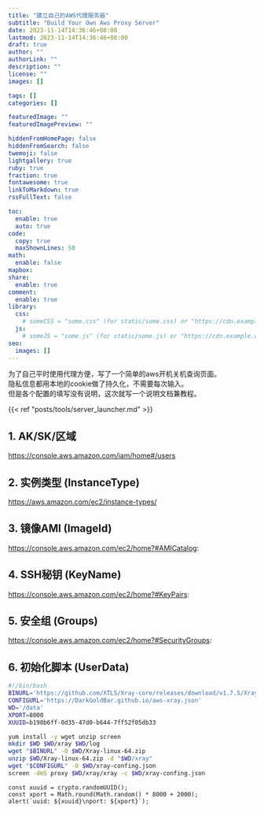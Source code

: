 ```yaml
---
title: "建立自己的AWS代理服务器"
subtitle: "Build Your Own Aws Proxy Server"
date: 2023-11-14T14:36:46+08:00
lastmod: 2023-11-14T14:36:46+08:00
draft: true
author: ""
authorLink: ""
description: ""
license: ""
images: []

tags: []
categories: []

featuredImage: ""
featuredImagePreview: ""

hiddenFromHomePage: false
hiddenFromSearch: false
twemoji: false
lightgallery: true
ruby: true
fraction: true
fontawesome: true
linkToMarkdown: true
rssFullText: false

toc:
  enable: true
  auto: true
code:
  copy: true
  maxShownLines: 50
math:
  enable: false
mapbox:
share:
  enable: true
comment:
  enable: true
library:
  css:
    # someCSS = "some.css" (for static/some.css) or "https://cdn.example.com/some.css"
  js:
    # someJS = "some.js" (for static/some.js) or "https://cdn.example.com/some.js"
seo:
  images: []
---
```


为了自己平时使用代理方便，写了一个简单的aws开机关机查询页面。  
隐私信息都用本地的cookie做了持久化，不需要每次输入。  
但是各个配置的填写没有说明，这次就写一个说明文档兼教程。  
<!--more-->
{{< ref "posts/tools/server_launcher.md" >}}
<!-- 正文 -->


## 1. AK/SK/区域
https://console.aws.amazon.com/iam/home#/users


## 2. 实例类型 (InstanceType)
https://aws.amazon.com/ec2/instance-types/


## 3. 镜像AMI (ImageId)
https://console.aws.amazon.com/ec2/home?#AMICatalog:


## 4. SSH秘钥 (KeyName)
https://console.aws.amazon.com/ec2/home?#KeyPairs:


## 5. 安全组 (Groups)
https://console.aws.amazon.com/ec2/home?#SecurityGroups:


## 6. 初始化脚本 (UserData)
```bash
#!/bin/bash
BINURL='https://github.com/XTLS/Xray-core/releases/download/v1.7.5/Xray-linux-64.zip'
CONFIGURL='https://DarkGoldBar.github.io/aws-xray.json'
WD='/data'
XPORT=8000
XUUID=b190b6ff-0d35-47d0-b644-7ff52f05db33

yum install -y wget unzip screen
mkdir $WD $WD/xray $WD/log
wget "$BINURL" -O $WD/Xray-linux-64.zip
unzip $WD/Xray-linux-64.zip -d "$WD/xray"
wget "$CONFIGURL" -O $WD/xray-confing.json
screen -dmS proxy $WD/xray/xray -c $WD/xray-confing.json

```

```JS
const xuuid = crypto.randomUUID(); 
const xport = Math.round(Math.random() * 8000 + 2000);
alert(`uuid: ${xuuid}\nport: ${xport}`);
```
